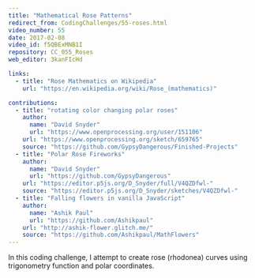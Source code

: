 ```yaml
---
title: "Mathematical Rose Patterns"
redirect_from: CodingChallenges/55-roses.html
video_number: 55
date: 2017-02-08
video_id: f5QBExMNB1I
repository: CC_055_Roses
web_editor: 3kanFIcHd

links:
  - title: "Rose Mathematics on Wikipedia"
    url: "https://en.wikipedia.org/wiki/Rose_(mathematics)"

contributions:
  - title: "rotating color changing polar roses"
    author:
      name: "David Snyder"
      url: "https://www.openprocessing.org/user/151106"
    url: "https://www.openprocessing.org/sketch/659765"
    source: "https://github.com/GypsyDangerous/Finished-Projects"
  - title: "Polar Rose Fireworks"
    author:
      name: "David Snyder"
      url: "https://github.com/GypsyDangerous"
    url: "https://editor.p5js.org/D_Snyder/full/V4QZDfwl-"
    source: "https://editor.p5js.org/D_Snyder/sketches/V4QZDfwl-"
  - title: "Falling flowers in vanilla JavaScript"
    author:
      name: "Ashik Paul"
      url: "https://github.com/Ashikpaul"
    url: "http://ashik-flower.glitch.me/"
    source: "https://github.com/Ashikpaul/MathFlowers"
---
```


In this coding challenge, I attempt to create rose (rhodonea) curves using trigonometry function and polar coordinates.
